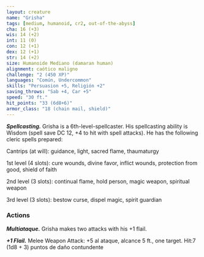 ```yaml
---
layout: creature
name: "Grisha"
tags: [medium, humanoid, cr2, out-of-the-abyss]
cha: 16 (+3)
wis: 14 (+2)
int: 11 (0)
con: 12 (+1)
dex: 12 (+1)
str: 14 (+2)
size: Humanoide Mediano (damaran human)
alignment: caótico maligno
challenge: "2 (450 XP)"
languages: "Común, Undercommon"
skills: "Persuasion +5, Religión +2"
saving_throws: "Sab +4, Car +5"
speed: "30 ft."
hit_points: "33 (6d8+6)"
armor_class: "18 (chain mail, shield)"
---
```


***Spellcasting.*** Grisha is a 6th-level-spellcaster. His spellcasting ability is Wisdom (spell save DC 12, +4 to hit with spell attacks). He has the following cleric spells prepared:

Cantrips (at will): guidance, light, sacred flame, thaumaturgy

1st level (4 slots): cure wounds, divine favor, inflict wounds, protection from good, shield of faith

2nd level (3 slots): continual flame, hold person, magic weapon, spiritual weapon

3rd level (3 slots): bestow curse, dispel magic, spirit guardian

### Actions

***Multiataque.*** Grisha makes two attacks with his +1 flail.

***+1 Flail.*** Melee Weapon Attack: +5 al ataque, alcance 5 ft., one target. Hit:7 (1d8 + 3) puntos de daño contundente